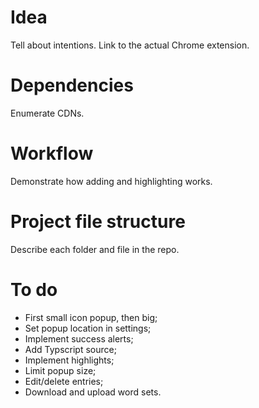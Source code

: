 # Idea

Tell about intentions.
Link to the actual Chrome extension.

# Dependencies

Enumerate CDNs.

# Workflow

Demonstrate how adding and highlighting works.

# Project file structure

Describe each folder and file in the repo.

# To do

- First small icon popup, then big;
- Set popup location in settings;
- Implement success alerts;
- Add Typscript source;
- Implement highlights;
- Limit popup size;
- Edit/delete entries;
- Download and upload word sets.
